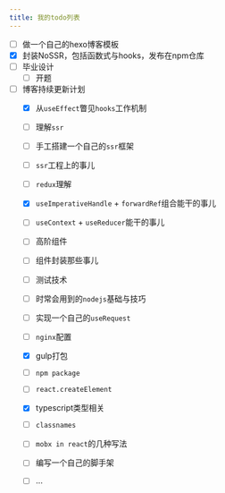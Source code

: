 ```yaml
---
title: 我的todo列表
---
```


- [ ] 做一个自己的hexo博客模板
- [x] 封装NoSSR，包括函数式与hooks，发布在npm仓库
- [ ] 毕业设计
  - [ ] 开题
- [ ] 博客持续更新计划
  - [x] 从`useEffect`瞥见`hooks`工作机制
  - [ ] 理解`ssr`
  - [ ] 手工搭建一个自己的`ssr`框架
  - [ ] `ssr`工程上的事儿
  - [ ] `redux`理解
  - [x] `useImperativeHandle` + `forwardRef`组合能干的事儿
  - [ ] `useContext` + `useReducer`能干的事儿
  - [ ] 高阶组件
  - [ ] 组件封装那些事儿
  - [ ] 测试技术
  - [ ] 时常会用到的`nodejs`基础与技巧
  - [ ] 实现一个自己的`useRequest`
  - [ ] `nginx`配置
  - [x] gulp打包
  - [ ] `npm package`
  - [ ] `react.createElement`
  - [x] typescript类型相关
  - [ ] `classnames`
  - [ ] `mobx in react`的几种写法
  - [ ] 编写一个自己的脚手架
  - [ ] ...


